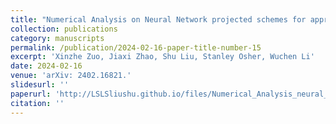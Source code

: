 ```yaml
---
title: "Numerical Analysis on Neural Network projected schemes for approximating one dimensional Wasserstein Gradient Flows"
collection: publications
category: manuscripts
permalink: /publication/2024-02-16-paper-title-number-15
excerpt: 'Xinzhe Zuo, Jiaxi Zhao, Shu Liu, Stanley Osher, Wuchen Li'
date: 2024-02-16
venue: 'arXiv: 2402.16821.'
slidesurl: ''
paperurl: 'http://LSLSliushu.github.io/files/Numerical_Analysis_neural_projected_WGF.pdf'
citation: ''
---
```

